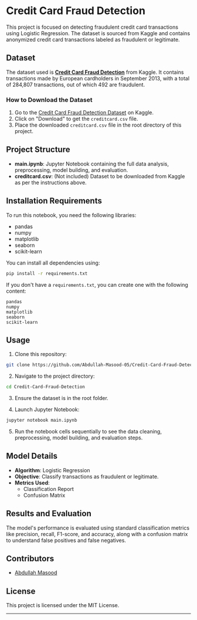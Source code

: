 # Credit Card Fraud Detection

This project is focused on detecting fraudulent credit card transactions using Logistic Regression. The dataset is sourced from Kaggle and contains anonymized credit card transactions labeled as fraudulent or legitimate.

## Dataset

The dataset used is **[Credit Card Fraud Detection](https://www.kaggle.com/datasets/mlg-ulb/creditcardfraud)** from Kaggle. It contains transactions made by European cardholders in September 2013, with a total of 284,807 transactions, out of which 492 are fraudulent.

### How to Download the Dataset

1. Go to the [Credit Card Fraud Detection Dataset](https://www.kaggle.com/datasets/mlg-ulb/creditcardfraud) on Kaggle.
2. Click on "Download" to get the `creditcard.csv` file.
3. Place the downloaded `creditcard.csv` file in the root directory of this project.

## Project Structure

- **main.ipynb**: Jupyter Notebook containing the full data analysis, preprocessing, model building, and evaluation.
- **creditcard.csv**: (Not included) Dataset to be downloaded from Kaggle as per the instructions above.

## Installation Requirements

To run this notebook, you need the following libraries:

- pandas
- numpy
- matplotlib
- seaborn
- scikit-learn

You can install all dependencies using:

```bash
pip install -r requirements.txt
```

If you don't have a `requirements.txt`, you can create one with the following content:

```
pandas
numpy
matplotlib
seaborn
scikit-learn
```

## Usage

1. Clone this repository:

```bash
git clone https://github.com/Abdullah-Masood-05/Credit-Card-Fraud-Detection.git
```

2. Navigate to the project directory:

```bash
cd Credit-Card-Fraud-Detection
```

3. Ensure the dataset is in the root folder.

4. Launch Jupyter Notebook:

```bash
jupyter notebook main.ipynb
```

5. Run the notebook cells sequentially to see the data cleaning, preprocessing, model building, and evaluation steps.

## Model Details

- **Algorithm**: Logistic Regression
- **Objective**: Classify transactions as fraudulent or legitimate.
- **Metrics Used**:
  - Classification Report
  - Confusion Matrix

## Results and Evaluation

The model's performance is evaluated using standard classification metrics like precision, recall, F1-score, and accuracy, along with a confusion matrix to understand false positives and false negatives.

## Contributors

- [Abdullah Masood](https://github.com/Abdullah-Masood-05)

## License

This project is licensed under the MIT License.

---
